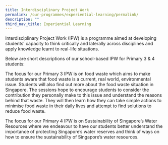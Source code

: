 ```yaml
---
title: Interdisciplinary Project Work
permalink: /our-programmes/experiential-learning/permalink/
description: ""
third_nav_title: Experiential Learning
---
```

Interdisciplinary Project Work (IPW) is a programme aimed at developing students’ capacity to think critically and laterally across disciplines and apply knowledge learnt to real-life situations.

Below are short descriptions of our school-based IPW for Primary 3 & 4 students:

The focus for our Primary 3 IPW is on food waste which aims to make students aware that food waste is a current, real world, environmental issue. Students will also find out more about the food waste situation in Singapore. The sessions hope to encourage students to consider the contribution they personally make to this issue and understand the reasons behind that waste. They will then learn how they can take simple actions to minimise food waste in their daily lives and attempt to find solutions to reduce food waste.

The focus for our Primary 4 IPW is on Sustainability of Singapore’s Water Resources where we endeavour to have our students better understand the importance of protecting Singapore’s water reserves and think of ways on how to ensure the sustainability of Singapore’s water resources.